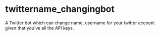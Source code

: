 # twittername_changingbot
A Twitter bot which can change name, username for your twitter account given that you've all the API keys. 
